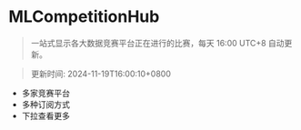 # MLCompetitionHub

> 一站式显示各大数据竞赛平台正在进行的比赛，每天 16:00 UTC+8 自动更新。
  
> 更新时间: 2024-11-19T16:00:10+0800 

* 多家竞赛平台
* 多种订阅方式
* 下拉查看更多